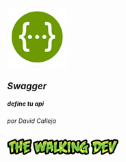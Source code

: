 <section data-background="resources/robot-desktop.png">

![alt text](resources/swagger-logo.png "Logo Swagger")

# *__Swagger__*
##### define tu api

###### por David Calleja

![alt text](resources/twd_logo_only.png "the walking dev logo")